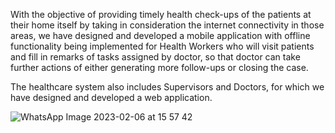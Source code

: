 With the objective of providing timely health check-ups of the patients at their home itself by taking in consideration the internet connectivity in those areas, we have designed and developed a mobile application with offline functionality being implemented for Health Workers who will visit patients and fill in remarks of tasks assigned by doctor, 
so that doctor can take further actions of either generating more follow-ups or closing the case.

The healthcare system also includes Supervisors and Doctors, for which we have designed and developed a web
application.

![WhatsApp Image 2023-02-06 at 15 57 42](https://github.com/TusharSNagpal/Extending-Healthcare-Services-To-Home/assets/63884440/7caefaba-2695-4900-b96c-442ee30a34df)
